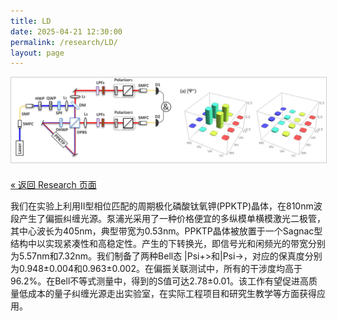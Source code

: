 ```yaml
---
title: LD
date: 2025-04-21 12:30:00
permalink: /research/LD/
layout: page
---
```


<img src="/research/LD.jpg" alt="LD" style="max-width:100%; height:auto; border:1px solid #ccc;" />

<p style="margin-top: 1.5em;">
  <a href="/research/">« 返回 Research 页面</a>
</p>

我们在实验上利用II型相位匹配的周期极化磷酸钛氧钾(PPKTP)晶体，在810nm波段产生了偏振纠缠光源。泵浦光采用了一种价格便宜的多纵模单横模激光二极管，其中心波长为405nm，典型带宽为0.53nm。PPKTP晶体被放置于一个Sagnac型结构中以实现紧凑性和高稳定性。产生的下转换光，即信号光和闲频光的带宽分别为5.57nm和7.32nm。我们制备了两种Bell态 |Psi+>和|Psi->，对应的保真度分别为0.948±0.004和0.963±0.002。在偏振关联测试中，所有的干涉度均高于96.2%。在Bell不等式测量中，得到的S值可达2.78±0.01。该工作有望促进高质量低成本的量子纠缠光源走出实验室，在实际工程项目和研究生教学等方面获得应用。